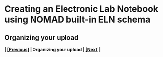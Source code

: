 # Creating an Electronic Lab Notebook using NOMAD built-in ELN schema

## **Organizing your upload**


**| [[Previous]](5D_0_Managing_experiments.md) |   Organizing your upload | [[Next]](5D_2_experiments_ELN.md)|**